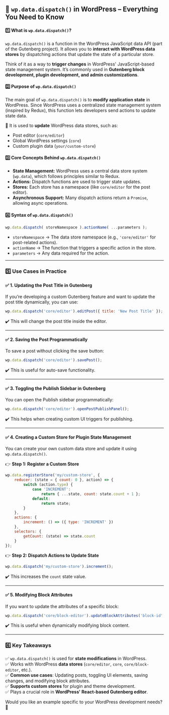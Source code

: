 ## 📌 `wp.data.dispatch()` in WordPress – Everything You Need to Know

#### 1️⃣ What is `wp.data.dispatch()`?
`wp.data.dispatch()` is a function in the WordPress JavaScript data API (part of the Gutenberg project). It allows you to **interact with WordPress data stores** by dispatching actions that update the state of a particular store.

Think of it as a way to **trigger changes** in WordPress' JavaScript-based state management system. It’s commonly used in **Gutenberg block development, plugin development, and admin customizations**.

#### 2️⃣ Purpose of `wp.data.dispatch()`
The main goal of `wp.data.dispatch()` is to **modify application state** in WordPress. Since WordPress uses a centralized state management system (inspired by Redux), this function lets developers send actions to update state data.

🔹 It is used to **update** WordPress data stores, such as:
- Post editor (`core/editor`)
- Global WordPress settings (`core`)
- Custom plugin data (`your/custom-store`)

#### 3️⃣ Core Concepts Behind `wp.data.dispatch()`
- **State Management:** WordPress uses a central data store system (`wp.data`), which follows principles similar to Redux.
- **Actions:** Dispatch functions are used to trigger state updates.
- **Stores:** Each store has a namespace (like `core/editor` for the post editor).
- **Asynchronous Support:** Many dispatch actions return a `Promise`, allowing async operations.

#### 4️⃣ Syntax of `wp.data.dispatch()`
```js
wp.data.dispatch( storeNamespace ).actionName( ...parameters );
```
- `storeNamespace` → The data store namespace (e.g., `'core/editor'` for post-related actions).
- `actionName` → The function that triggers a specific action in the store.
- `parameters` → Any data required for the action.

---

### 5️⃣ Use Cases in Practice

#### ✅ **1. Updating the Post Title in Gutenberg**
If you’re developing a custom Gutenberg feature and want to update the post title dynamically, you can use:
```js
wp.data.dispatch('core/editor').editPost({ title: 'New Post Title' });
```
✔️ This will change the post title inside the editor.

---

#### ✅ **2. Saving the Post Programmatically**
To save a post without clicking the save button:
```js
wp.data.dispatch('core/editor').savePost();
```
✔️ This is useful for auto-save functionality.

---

#### ✅ **3. Toggling the Publish Sidebar in Gutenberg**
You can open the Publish sidebar programmatically:
```js
wp.data.dispatch('core/editor').openPostPublishPanel();
```
✔️ This helps when creating custom UI triggers for publishing.

---

#### ✅ **4. Creating a Custom Store for Plugin State Management**
You can create your own custom data store and update it using `wp.data.dispatch()`.

👉 **Step 1: Register a Custom Store**
```js
wp.data.registerStore('my/custom-store', {
    reducer: (state = { count: 0 }, action) => {
        switch (action.type) {
            case 'INCREMENT':
                return { ...state, count: state.count + 1 };
            default:
                return state;
        }
    },
    actions: {
        increment: () => ({ type: 'INCREMENT' })
    },
    selectors: {
        getCount: (state) => state.count
    }
});
```

👉 **Step 2: Dispatch Actions to Update State**
```js
wp.data.dispatch('my/custom-store').increment();
```
✔️ This increases the `count` state value.

---

#### ✅ **5. Modifying Block Attributes**
If you want to update the attributes of a specific block:
```js
wp.data.dispatch('core/block-editor').updateBlockAttributes('block-id', { content: 'Updated Content' });
```
✔️ This is useful when dynamically modifying block content.

---

### 6️⃣ Key Takeaways
✅ `wp.data.dispatch()` is used for **state modifications** in WordPress.  
✅ Works with WordPress **data stores** (`core/editor`, `core`, `core/block-editor`, etc.).  
✅ **Common use cases**: Updating posts, toggling UI elements, saving changes, and modifying block attributes.  
✅ **Supports custom stores** for plugin and theme development.  
✅ Plays a crucial role in **WordPress' React-based Gutenberg editor**.

Would you like an example specific to your WordPress development needs? 🚀

